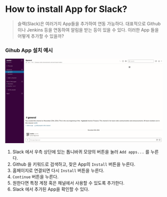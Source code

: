# How to install App for Slack?

> 슬랙(Slack)은 여러가지 App들을 추가하여 연동 가능하다. 대표적으로 Github이나 Jenkins 등을 연동하여 알림을 받는 등이 있을 수 있다. 이러한 App 들을 어떻게 추가할 수 있을까?

### Gihub App 설치 예시

![github](./how-to-install-app/slack-install-app.gif)



1. Slack 에서 우측 상단에 있는 톱니바퀴 모양의 버튼을 눌러 `Add apps...` 를 누른다.
2. Github 을 키워드로 검색하고, 찾은 App의 `Install` 버튼을 누른다.
3. 홈페이지로 연결되면 다시 `Install` 버튼을 누른다.
4. `Continue` 버튼을 누른다.
5. 원한다면 특정 계정 혹은 채널에서 사용할 수 있도록 추가한다.
6. Slack 에서 추가된 App을 확인할 수 있다.